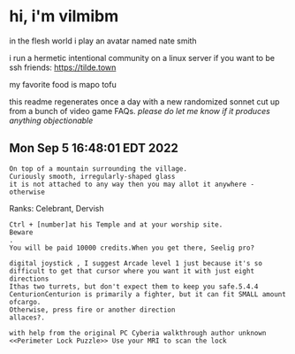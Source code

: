 # hi, i'm vilmibm

in the flesh world i play an avatar named nate smith

i run a hermetic intentional community on a linux server if you want to be ssh friends: https://tilde.town

my favorite food is mapo tofu

this readme regenerates once a day with a new randomized sonnet cut up from a bunch of video game FAQs.
_please do let me know if it produces anything objectionable_

## Mon Sep  5 16:48:01 EDT 2022

    On top of a mountain surrounding the village.
    Curiously smooth, irregularly-shaped glass
    it is not attached to any way then you may allot it anywhere - otherwise
      Ranks: Celebrant, Dervish
    
    Ctrl + [number]at his Temple and at your worship site.
    Beware
    .
    You will be paid 10000 credits.When you get there, Seelig pro?
    
    digital joystick , I suggest Arcade level 1 just because it's so difficult to get that cursor where you want it with just eight directions
    Ithas two turrets, but don't expect them to keep you safe.5.4.4 CenturionCenturion is primarily a fighter, but it can fit SMALL amount ofcargo.
    Otherwise, press fire or another direction
    allaces?.
    
    with help from the original PC Cyberia walkthrough author unknown
    <<Perimeter Lock Puzzle>> Use your MRI to scan the lock
